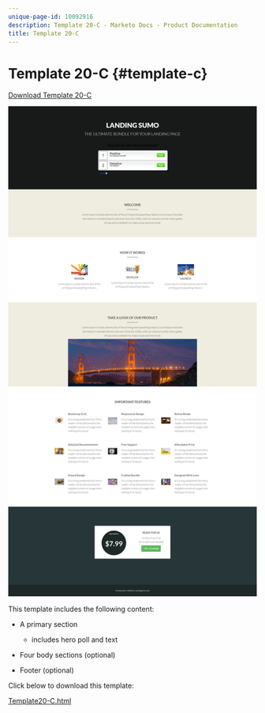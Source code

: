 ```yaml
---
unique-page-id: 10092916
description: Template 20-C - Marketo Docs - Product Documentation
title: Template 20-C
---
```


# Template 20-C {#template-c}

[Download Template 20-C](http://docs.marketo.com/download/attachments/10092916/template-20c.html?version=1&modificationdate=1441750739000&api=v2)

![](assets/template-20c.png)

This template includes the following content:

* A primary section

    * includes hero poll and text

* Four body sections (optional)
* Footer (optional)

Click below to download this template:

[Template20-C.html](http://docs.marketo.com/download/attachments/10092916/template-20c.html?version=1&modificationdate=1441750739000&api=v2)
